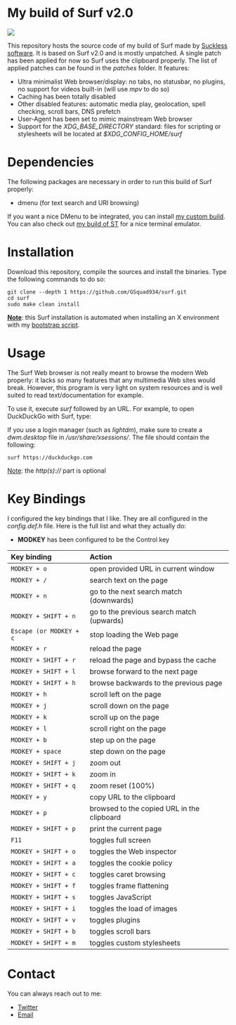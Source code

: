 # My build of Surf v2.0
![](https://hostr.co/file/2AOJ3pHvqWB7/screenshot_20210423-017.png)

This repository hosts the source code of my build of Surf made by [Suckless software](https://surf.suckless.org/). It is based on Surf v2.0 and is mostly unpatched. A single patch has been applied for now so Surf uses the clipboard properly. The list of applied patches can be found in the *patches* folder. It features:

* Ultra minimalist Web browser/display: no tabs, no statusbar, no plugins, no support for videos built-in (will use *mpv* to do so)
* Caching has been totally disabled
* Other disabled features: automatic media play, geolocation, spell checking, scroll bars, DNS prefetch
* User-Agent has been set to mimic mainstream Web browser
* Support for the *XDG_BASE_DIRECTORY* standard: files for scripting or stylesheets will be located at *$XDG_CONFIG_HOME/surf*

# Dependencies
The following packages are necessary in order to run this build of Surf properly:

* dmenu (for text search and URI browsing)

If you want a nice DMenu to be integrated, you can install [my custom build](https://github.com/GSquad934/dmenu). You can also check out [my build of ST](https://github.com/GSquad934/st) for a nice terminal emulator.

# Installation
Download this repository, compile the sources and install the binaries. Type the following commands to do so:

```
git clone --depth 1 https://github.com/GSquad934/surf.git
cd surf
sudo make clean install
```

<u>**Note**</u>: this Surf installation is automated when installing an X environment with my [bootstrap script](https://github.com/GSquad934/bootstrap).

# Usage
The Surf Web browser is not really meant to browse the modern Web properly: it lacks so many features that any multimedia Web sites would break. However, this program is very light on system resources and is well suited to read text/documentation for example.

To use it, execute *surf* followed by an URL. For example, to open DuckDuckGo with Surf, type:

If you use a login manager (such as *lightdm*), make sure to create a *dwm.desktop* file in */usr/share/xsessions/*. The file should contain the following:

```
surf https://duckduckgo.com
```

<u>Note</u>: the *http(s)://* part is optional

# Key Bindings
I configured the key bindings that I like. They are all configured in the *config.def.h* file. Here is the full list and what they actually do:

* **MODKEY** has been configured to be the Control key

| Key binding | Action |
| :--- | :--- |
| `MODKEY + o` | open provided URL in current window |
| `MODKEY + /` | search text on the page |
| `MODKEY + n` | go to the next search match (downwards) |
| `MODKEY + SHIFT + n` | go to the previous search match (upwards) |
| `Escape (or MODKEY + c` | stop loading the Web page |
| `MODKEY + r` | reload the page |
| `MODKEY + SHIFT + r` | reload the page and bypass the cache |
| `MODKEY + SHIFT + l` | browse forward to the next page |
| `MODKEY + SHIFT + h` | browse backwards to the previous page |
| `MODKEY + h` | scroll left on the page |
| `MODKEY + j` | scroll down on the page |
| `MODKEY + k` | scroll up on the page |
| `MODKEY + l` | scroll right on the page |
| `MODKEY + b` | step up on the page |
| `MODKEY + space` | step down on the page |
| `MODKEY + SHIFT + j` | zoom out |
| `MODKEY + SHIFT + k` | zoom in |
| `MODKEY + SHIFT + q` | zoom reset (100%) |
| `MODKEY + y` | copy URL to the clipboard |
| `MODKEY + p` | browsed to the copied URL in the clipboard |
| `MODKEY + SHIFT + p` | print the current page |
| `F11` | toggles full screen |
| `MODKEY + SHIFT + o` | toggles the Web inspector |
| `MODKEY + SHIFT + a` | toggles the cookie policy |
| `MODKEY + SHIFT + c` | toggles caret browsing |
| `MODKEY + SHIFT + f` | toggles frame flattening |
| `MODKEY + SHIFT + s` | toggles JavaScript |
| `MODKEY + SHIFT + i` | toggles the load of images |
| `MODKEY + SHIFT + v` | toggles plugins |
| `MODKEY + SHIFT + b` | toggles scroll bars |
| `MODKEY + SHIFT + m` | toggles custom stylesheets |

# Contact
You can always reach out to me:

* [Twitter](https://twitter.com/gaetanict)
* [Email](mailto:gaetan@ictpourtous.com)
